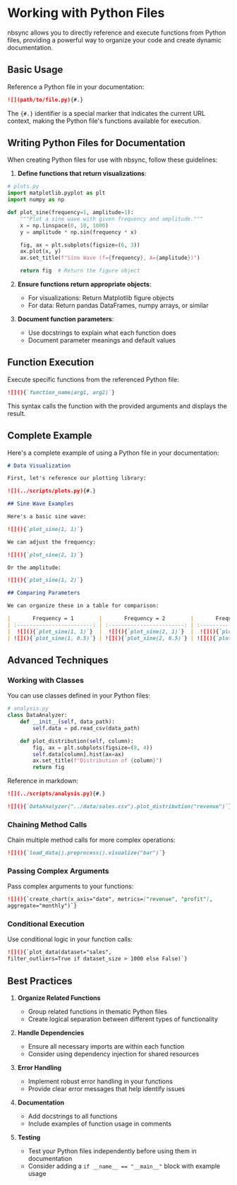 # Working with Python Files

nbsync allows you to directly reference and execute functions from Python files,
providing a powerful way to organize your code and create dynamic documentation.

## Basic Usage

Reference a Python file in your documentation:

```markdown
![](path/to/file.py){#.}
```

The `{#.}` identifier is a special marker that indicates the current URL
context, making the Python file's functions available for execution.

## Writing Python Files for Documentation

When creating Python files for use with nbsync, follow these guidelines:

1. **Define functions that return visualizations**:

```python
# plots.py
import matplotlib.pyplot as plt
import numpy as np

def plot_sine(frequency=1, amplitude=1):
    """Plot a sine wave with given frequency and amplitude."""
    x = np.linspace(0, 10, 1000)
    y = amplitude * np.sin(frequency * x)

    fig, ax = plt.subplots(figsize=(6, 3))
    ax.plot(x, y)
    ax.set_title(f"Sine Wave (f={frequency}, A={amplitude})")

    return fig  # Return the figure object
```

2. **Ensure functions return appropriate objects**:

   - For visualizations: Return Matplotlib figure objects
   - For data: Return pandas DataFrames, numpy arrays, or similar

3. **Document function parameters**:
   - Use docstrings to explain what each function does
   - Document parameter meanings and default values

## Function Execution

Execute specific functions from the referenced Python file:

```markdown
![](){`function_name(arg1, arg2)`}
```

This syntax calls the function with the provided arguments and displays the
result.

## Complete Example

Here's a complete example of using a Python file in your documentation:

```markdown
# Data Visualization

First, let's reference our plotting library:

![](../scripts/plots.py){#.}

## Sine Wave Examples

Here's a basic sine wave:

![](){`plot_sine(1, 1)`}

We can adjust the frequency:

![](){`plot_sine(2, 1)`}

Or the amplitude:

![](){`plot_sine(1, 2)`}

## Comparing Parameters

We can organize these in a table for comparison:

|       Frequency = 1        |       Frequency = 2        |       Frequency = 3        |
| :------------------------: | :------------------------: | :------------------------: |
|  ![](){`plot_sine(1, 1)`}  |  ![](){`plot_sine(2, 1)`}  |  ![](){`plot_sine(3, 1)`}  |
| ![](){`plot_sine(1, 0.5)`} | ![](){`plot_sine(2, 0.5)`} | ![](){`plot_sine(3, 0.5)`} |
```

## Advanced Techniques

### Working with Classes

You can use classes defined in your Python files:

```python
# analysis.py
class DataAnalyzer:
    def __init__(self, data_path):
        self.data = pd.read_csv(data_path)

    def plot_distribution(self, column):
        fig, ax = plt.subplots(figsize=(8, 4))
        self.data[column].hist(ax=ax)
        ax.set_title(f"Distribution of {column}")
        return fig
```

Reference in markdown:

```markdown
![](../scripts/analysis.py){#.}

![](){`DataAnalyzer("../data/sales.csv").plot_distribution("revenue")`}
```

### Chaining Method Calls

Chain multiple method calls for more complex operations:

```markdown
![](){`load_data().preprocess().visualize("bar")`}
```

### Passing Complex Arguments

Pass complex arguments to your functions:

```markdown
![](){`create_chart(x_axis="date", metrics=["revenue", "profit"],
aggregate="monthly")`}
```

### Conditional Execution

Use conditional logic in your function calls:

```markdown
![](){`plot_data(dataset="sales",
filter_outliers=True if dataset_size > 1000 else False)`}
```

## Best Practices

1. **Organize Related Functions**

   - Group related functions in thematic Python files
   - Create logical separation between different types of functionality

2. **Handle Dependencies**

   - Ensure all necessary imports are within each function
   - Consider using dependency injection for shared resources

3. **Error Handling**

   - Implement robust error handling in your functions
   - Provide clear error messages that help identify issues

4. **Documentation**

   - Add docstrings to all functions
   - Include examples of function usage in comments

5. **Testing**
   - Test your Python files independently before using them in documentation
   - Consider adding a `if __name__ == "__main__"` block with example usage
